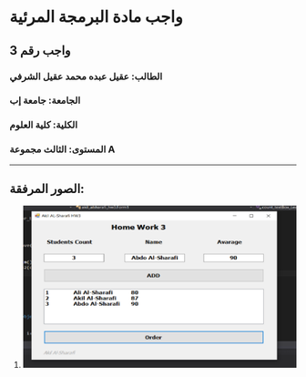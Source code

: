 # واجب مادة البرمجة المرئية 
## واجب رقم 3

### الطالب: عقيل عبده محمد عقيل الشرفي  
### الجامعة: جامعة إب  
### الكلية: كلية العلوم  
### المستوى: الثالث  مجموعة A

---

##
## الصور المرفقة:

1. ![صورة 1](1.png)
